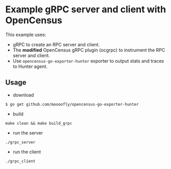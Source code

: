 # Example gRPC server and client with OpenCensus

This example uses:

* gRPC to create an RPC server and client.
* The **modified** OpenCensus gRPC plugin (ocgrpc) to instrument the RPC server and client.
* Use `opencensus-go-exporter-hunter` exporter to output stats and traces to Hunter agent.

## Usage

- download

```
$ go get github.com/moooofly/opencensus-go-exporter-hunter
```

- build

```
make clean && make build_grpc
```

- run the server

```
./grpc_server
```

- run the client

```
./grpc_client
```

